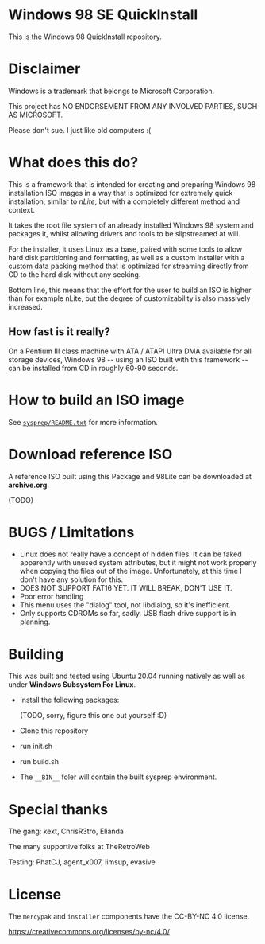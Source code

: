 # Windows 98 SE QuickInstall

This is the Windows 98 QuickInstall repository.

# Disclaimer

Windows is a trademark that belongs to Microsoft Corporation.

This project has NO ENDORSEMENT FROM ANY INVOLVED PARTIES, SUCH AS MICROSOFT.

Please don't sue. I just like old computers :(

# What does this do?

This is a framework that is intended for creating and preparing Windows 98 installation ISO images in a way that is optimized for extremely quick installation, similar to *nLite*, but with a completely different method and context.

It takes the root file system of an already installed Windows 98 system and packages it, whilst allowing drivers and tools to be slipstreamed at will.

For the installer, it uses Linux as a base, paired with some tools to allow hard disk partitioning and formatting, as well as  a custom installer with a custom data packing method that is optimized for streaming directly from CD to the hard disk without any seeking.

Bottom line, this means that the effort for the user to build an ISO is higher than for example nLite, but the degree of customizability is also massively increased.

## How fast is it really?

On a Pentium III class machine with ATA / ATAPI Ultra DMA available for all storage devices, Windows 98 -- using an ISO built with this framework -- can be installed from CD in roughly 60-90 seconds.

# How to build an ISO image

See [`sysprep/README.txt`](./sysprep/README.txt) for more information.

# Download reference ISO

A reference ISO built using this Package and 98Lite can be downloaded at **archive.org**.

(TODO)

# BUGS / Limitations

- Linux does not really have a concept of hidden files. It can be faked apparently with unused system attributes, but it might not work properly when copying the files out of the image. Unfortunately, at this time I don't have any solution for this.
- DOES NOT SUPPORT FAT16 YET. IT WILL BREAK, DON'T USE IT.
- Poor error handling
- This menu uses the "dialog" tool, not libdialog, so it's inefficient.
- Only supports CDROMs so far, sadly. USB flash drive support is in planning.

# Building

This was built and tested using Ubuntu 20.04 running natively as well as under **Windows Subsystem For Linux**.

- Install the following packages:

  (TODO, sorry, figure this one out yourself :D)

- Clone this repository
- run init.sh 
- run build.sh
- The `__BIN__` foler will contain the built sysprep environment.

# Special thanks

The gang: kext, ChrisR3tro, Elianda

The many supportive folks at TheRetroWeb

Testing: PhatCJ, agent_x007, limsup, evasive

# License

The `mercypak` and `installer` components have the CC-BY-NC 4.0 license.

https://creativecommons.org/licenses/by-nc/4.0/